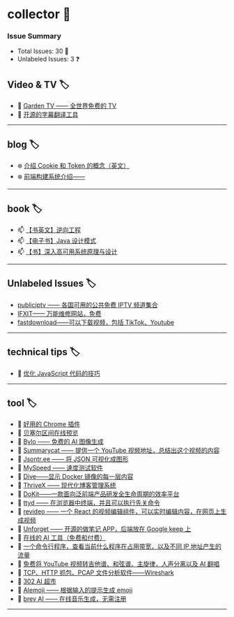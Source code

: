 # collector 📖
### Issue Summary
- Total Issues: 30 📝
- Unlabeled Issues: 3 ❓

## Video & TV 🏷️
- 🌱 [Garden TV ——  全世界免费的 TV](https://github.com/dengaye/collector/issues/39)
- 🌱 [开源的字幕翻译工具](https://github.com/dengaye/collector/issues/38)

---

## blog 🏷️
- ❄️ [介绍 Cookie 和 Token 的概念（英文）](https://github.com/dengaye/collector/issues/15)
- ❄️ [前端构建系统介绍——](https://github.com/dengaye/collector/issues/13)

---

## book 🏷️
- 📫 [【书英文】逆向工程](https://github.com/dengaye/collector/issues/37)
- 📫 [【电子书】Java 设计模式](https://github.com/dengaye/collector/issues/36)
- 📫 [【书】深入高可用系统原理与设计](https://github.com/dengaye/collector/issues/31)

---

## Unlabeled Issues 🏷️
-  [publiciptv —— 各国可用的公共免费 IPTV 频道集合](https://github.com/dengaye/collector/issues/35)
-  [IFXIT—— 万能维修网站，免费](https://github.com/dengaye/collector/issues/34)
-  [fastdownload——可以下载视频，包括 TikTok、Youtube](https://github.com/dengaye/collector/issues/10)

---

## technical tips 🏷️
- 🛀 [优化 JavaScript 代码的技巧 ](https://github.com/dengaye/collector/issues/23)

---

## tool 🏷️
- 🍁 [好用的 Chrome 插件](https://github.com/dengaye/collector/issues/33)
- 🍁 [贝塞尔区间在线预览](https://github.com/dengaye/collector/issues/32)
- 🍁 [Bylo —— 免费的 AI 图像生成](https://github.com/dengaye/collector/issues/30)
- 🍁 [Summarycat —— 提供一个 YouTube 视频地址，总结出这个视频的内容](https://github.com/dengaye/collector/issues/29)
- 🍁 [Jsontr.ee —— 将 JSON 可视化成图形](https://github.com/dengaye/collector/issues/28)
- 🍁 [MySpeed —— 速度测试软件](https://github.com/dengaye/collector/issues/27)
- 🍁 [Dive——显示 Docker 镜像的每一层内容](https://github.com/dengaye/collector/issues/26)
- 🍁 [ThriveX —— 现代化博客管理系统](https://github.com/dengaye/collector/issues/25)
- 🍁 [DoKit——一款面向泛前端产品研发全生命周期的效率平台](https://github.com/dengaye/collector/issues/24)
- 🍁 [ttyd —— 在浏览器中终端，并且可以执行先关命令](https://github.com/dengaye/collector/issues/22)
- 🍁 [revideo —— 一个 React 的视频编辑组件，可以实时编辑内容，在网页上生成视频](https://github.com/dengaye/collector/issues/21)
- 🍁 [Unforget —— 开源的做笔记 APP，后端放在 Google keep 上](https://github.com/dengaye/collector/issues/20)
- 🍁 [在线的 AI 工具（免费和付费）](https://github.com/dengaye/collector/issues/19)
- 🍁 [一个命令行程序，查看当前什么程序在占用带宽，以及不同 IP 地址产生的流量](https://github.com/dengaye/collector/issues/18)
- 🍁 [免费将 YouTube 视频转吉他谱、和弦谱、主旋律，人声分离以及 AI 翻唱](https://github.com/dengaye/collector/issues/17)
- 🍁 [TCP、HTTP 抓包、PCAP 文件分析软件——Wireshark](https://github.com/dengaye/collector/issues/16)
- 🍁 [302 AI 超市](https://github.com/dengaye/collector/issues/14)
- 🍁 [AIemoji —— 根据输入的提示生成 emoji](https://github.com/dengaye/collector/issues/12)
- 🍁 [brev AI —— 在线音乐生成，无需注册](https://github.com/dengaye/collector/issues/11)

---

